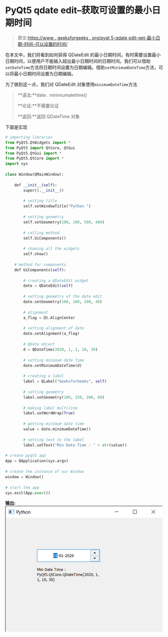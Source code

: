 # PyQt5 qdate edit–获取可设置的最小日期时间

> 原文:[https://www . geeksforgeeks . org/pyqt 5-qdate edit-get-最小日期-时间-可以设置的时间/](https://www.geeksforgeeks.org/pyqt5-qdateedit-getting-minimum-date-time-which-can-be-set/)

在本文中，我们将看到如何获得 QDateEdit 的最小日期时间。有时需要设置最小日期时间，以便用户不能输入超出最小日期时间的日期时间。我们可以借助`setDateTime`方法将日期时间设置为日期编辑。借助`setMinimumDateTime`方法，可以将最小日期时间设置为日期编辑。

为了做到这一点，我们对 QDateEdit 对象使用`minimumDateTime`方法

> **语法:**date . minimumatetime()
> 
> **论证:**不需要论证
> 
> **返回:**返回 QDateTime 对象

下面是实现

```py
# importing libraries
from PyQt5.QtWidgets import * 
from PyQt5 import QtCore, QtGui
from PyQt5.QtGui import * 
from PyQt5.QtCore import * 
import sys

class Window(QMainWindow):

    def __init__(self):
        super().__init__()

        # setting title
        self.setWindowTitle("Python ")

        # setting geometry
        self.setGeometry(100, 100, 500, 400)

        # calling method
        self.UiComponents()

        # showing all the widgets
        self.show()

    # method for components
    def UiComponents(self):

        # creating a QDateEdit widget
        date = QDateEdit(self)

        # setting geometry of the date edit
        date.setGeometry(100, 100, 200, 40)

        # alignment
        a_flag = Qt.AlignCenter

        # setting alignment of date
        date.setAlignment(a_flag)

        # QDate object
        d = QDateTime(2020, 1, 1, 10, 30)

        # setting minimum date time
        date.setMinimumDateTime(d)

        # creating a label
        label = QLabel("GeeksforGeeks", self)

        # setting geometry
        label.setGeometry(100, 150, 200, 60)

        # making label multiline
        label.setWordWrap(True)

        # getting minimum date time
        value = date.minimumDateTime()

        # setting text to the label
        label.setText("Min Date Time : " + str(value))

# create pyqt5 app
App = QApplication(sys.argv)

# create the instance of our Window
window = Window()

# start the app
sys.exit(App.exec())
```

**输出:**
![](img/844ec413e13597416f50c15ea48e8523.png)